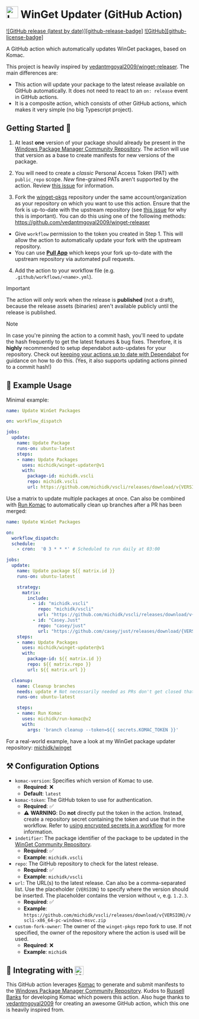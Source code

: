 <h1> <img src="https://rawcdn.githack.com/michidk/winget-updater/7ef56d9c40feb29e1592c0bf6c65eb1af3e77d4e/.github/images/github-actions-logo.png" width="32" height="32" alt="Logo" /> WinGet Updater (GitHub Action) </h1>

[![GitHub release (latest by date)][github-release-badge]](https://github.com/michidk/winget-updater/releases)
[![GitHub][github-license-badge]](https://github.com/michidk/winget-updater?tab=MIT-1-ov-file#readme)

A GitHub action which automatically updates WinGet packages, based on Komac.

This project is heavily inspired by [vedantmgoyal2009/winget-releaser](https://github.com/vedantmgoyal2009/winget-releaser).
The main differences are:

- This action will update your package to the latest release available on GitHub automatically. It does not need to react to an `on: release` event in GitHub actions.
- It is a composite action, which consists of other GitHub actions, which makes it very simple (no big Typescript project).

## Getting Started 🚀

1. At least **one** version of your package should already be present in the [Windows Package Manager Community Repository](https://github.com/microsoft/winget-pkgs). The action will use that version as a base to create manifests for new versions of the package.

2. You will need to create a _classic_ Personal Access Token (PAT) with `public_repo` scope. _New_ fine-grained PATs aren't supported by the action. Review [this issue](https://github.com/vedantmgoyal2009/winget-releaser/issues/172) for information.

3. Fork the [winget-pkgs](https://github.com/microsoft/winget-pkgs) repository under the same account/organization as your repository on which you want to use this action. Ensure that the fork is up-to-date with the upstream repository (see [this issue](https://github.com/vedantmgoyal2009/winget-releaser/issues/32) for why this is important). You can do this using one of the following methods:
https://github.com/vedantmgoyal2009/winget-releaser
- Give `workflow` permission to the token you created in Step 1. This will allow the action to automatically update your
  fork with the upstream repository.
- You can use **[Pull App](https://github.com/wei/pull)** which keeps your fork up-to-date with the upstream repository via automated pull requests.

4. Add the action to your workflow file (e.g. `.github/workflows/<name>.yml`).

> [!IMPORTANT]
> The action will only work when the release is **published** (not a draft), because the release assets (binaries) aren't available publicly until the release is published.

> [!NOTE]
> In case you're pinning the action to a commit hash, you'll need to update the hash frequently to get the latest features & bug fixes. Therefore, it is **highly** recommended to setup dependabot auto-updates for your repository. Check out [keeping your actions up to date with Dependabot](https://docs.github.com/en/actions/security-guides/encrypted-secrets#using-encrypted-secrets-in-a-workflow) for guidance on how to do this. (Yes, it also supports updating actions pinned to a commit hash!)


## 📖 Example Usage

Minimal example:

```yaml
name: Update WinGet Packages

on: workflow_dispatch

jobs:
  update:
    name: Update Package
    runs-on: ubuntu-latest
    steps:
    - name: Update Packages
      uses: michidk/winget-updater@v1
      with:
        package-id: michidk.vscli
        repo: michidk.vscli
        url: https://github.com/michidk/vscli/releases/download/v{VERSION}/vscli-x86_64-pc-windows-msvc.zip
```

Use a matrix to update multiple packages at once. Can also be combined with [Run Komac](https://github.com/michidk/run-komac) to automatically clean up branches after a PR has been merged:

```yaml
name: Update WinGet Packages

on:
  workflow_dispatch:
  schedule:
    - cron:  '0 3 * * *' # Scheduled to run daily at 03:00

jobs:
  update:
    name: Update package ${{ matrix.id }}
    runs-on: ubuntu-latest

    strategy:
      matrix:
        include:
          - id: "michidk.vscli"
            repo: "michidk/vscli"
            url: "https://github.com/michidk/vscli/releases/download/v{VERSION}/vscli-x86_64-pc-windows-msvc.zip"
          - id: "Casey.Just"
            repo: "casey/just"
            url: "https://github.com/casey/just/releases/download/{VERSION}/just-{VERSION}-x86_64-pc-windows-msvc.zip"
    steps:
    - name: Update Packages
      uses: michidk/winget-updater@v1
      with:
        package-id: ${{ matrix.id }}
        repo: ${{ matrix.repo }}
        url: ${{ matrix.url }}

  cleanup:
    name: Cleanup branches
    needs: update # Not necessarily needed as PRs don't get closed that quick but still nice to have it in order
    runs-on: ubuntu-latest

    steps:
    - name: Run Komac
      uses: michidk/run-komac@v2
      with:
        args: 'branch cleanup --token=${{ secrets.KOMAC_TOKEN }}'
```

For a real-world example, have a look at my WinGet package updater repository: [michidk/winget](https://github.com/michidk/winget)

## ⚒️ Configuration Options

- `komac-version`: Specifies which version of Komac to use.
  - **Required**: ❌
  - **Default**: `latest`
- `komac-token`: The GitHub token to use for authentication.
  - **Required**: ✅
  - ⚠ **WARNING**: Do **not** directly put the token in the action. Instead, create a repository secret containing the token and use that in the workflow. Refer to [using encrypted secrets in a workflow](https://docs.github.com/en/actions/security-guides/encrypted-secrets#using-encrypted-secrets-in-a-workflow) for more information.
- `indetifier`: The package identifier of the package to be updated in the [WinGet Community Repository](https://github.com/microsoft/winget-pkgs).
  - **Required**: ✅
  - **Example**: `michidk.vscli`
- `repo`: The GitHub repository to check for the latest release.
  - **Required**: ✅
  - **Example**: `michidk/vscli`
- `url`: The URL(s) to the latest release. Can also be a comma-separated list. Use the placeholder `{VERSION}` to specify where the version should be inserted. The placeholder contains the version without `v`, e.g. `1.2.3`.
  - **Required**: ✅
  - **Example**: `https://github.com/michidk/vscli/releases/download/v{VERSION}/vscli-x86_64-pc-windows-msvc.zip`
- `custom-fork-owner`: The owner of the `winget-pkgs` repo fork to use. If not specified, the owner of the repository where the action is used will be used.
  - **Required**: ❌
  - **Example**: `michidk`

<h2> 🚀 Integrating with <a href="https://github.com/russellbanks/Komac"> <img src="https://rawcdn.githack.com/michidk/winget-updater/7ef56d9c40feb29e1592c0bf6c65eb1af3e77d4e/.github/images/komac-logo.svg" height="24px" style="vertical-align:bottom" alt="Komac logo" /> </a></h2>

This GitHub action leverages [Komac](https://github.com/russellbanks/komac) to generate and submit manifests to the [Windows Package Manager Community Repository](https://github.com/microsoft/winget-pkgs). Kudos to [Russell Banks](https://github.com/russellbanks) for developing Komac which powers this action.
Also huge thanks to [vedantmgoyal2009](https://github.com/vedantmgoyal2009) for creating an awesome GitHub action, which this one is heavily inspired from.

